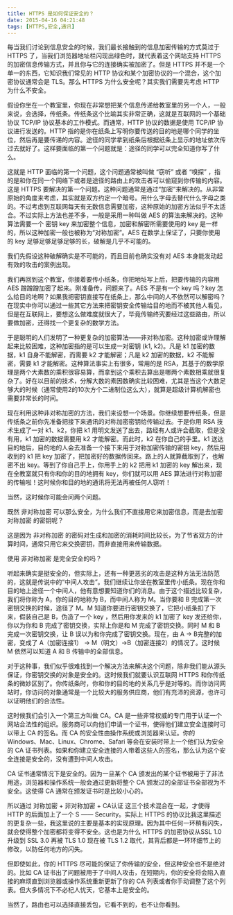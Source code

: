 ```yaml
---
title: HTTPS 是如何保证安全的？
date: 2015-04-16 04:21:48
tags: [HTTPS,安全,通讯]
---
```


每当我们讨论到信息安全的时候，我们最长接触到的信息加密传输的方式莫过于 HTTPS 了，当我们浏览器地址栏闪现出绿色时，就代表着这个网站支持 HTTPS 的加密信息传输方式，并且你与它的连接确实被加密了。但是 HTTPS 并不是一个单一的东西，它知识我们常见的 HTTP 协议和某个加密协议的一个混合，这个加密协议通常会是 TLS。那么 HTTPS 为什么安全呢？其实我们需要先考虑 HTTP 为什么不安全。

<!--more-->

假设你坐在一个教室里，你现在非常想把某个信息传递给教室里的另一个人，一般来说，会选择，传纸条。传纸条这个比喻其实非常正确，这就是互联网的一个基础协议 TCP/IP 协议基本的工作模式。而通常，HTTP 协议的数据是使用 TCP/IP 协议进行发送的。HTTP 指的是你在纸条上写明你要传送的目的地是哪个同学的坐位，然后再是要传递的内容。途径的同学拿到纸条后根据纸条上显示的地址依次传过去就好了。这样要面临的第一个问题就是：途径的同学可以完全知道你写了什么。

这就是 HTTP 面临的第一个问题，这个问题通常被叫做 “窃听” 或者 “嗅探” ，指的是和你在同一个网络下或者是途径的路由上的攻击者可以偷窥到你传输的内容。这是 HTTPS 要解决的第一个问题。这种问题通常是通过“加密”来解决的。从非常原始的角度来考虑，其实就是双方约定一个暗号。用什么字母去替代什么字母之类的。不过考虑到互联网每天有无数信息需要加密，这种原始的加密方法似乎不太适合。不过实际上方法也差不多，一般是采用一种叫做 AES 的算法来解决的。这种算法需要一个 密钥 key 来加密整个信息，加密和解密所需要使用的 key 是一样的，所以这种加密一般也被称为“对称加密”。AES 在数学上保证了，只要你使用的 key 足够足够足够足够的长，破解是几乎不可能的。

我们先假设这种破解确实是不可能的，而且目前也确实没有对 AES 本身能发动起有效的攻击的案例出现。

我们再回到这个教室，你接着要传小纸条，你把地址写上后，把要传输的内容用 AES 蹭蹭蹭加密了起来。刚准备传，问题来了。AES 不是有一个 key 吗？key 怎么给目的地啊？如果我把密钥直接写在纸条上，那么中间的人不依然可以解密吗？在现实中你可以通过一些其它方法来把密钥安全传输给目的地而不被其他人看见，但是在互联网上，要想这么做难度就很大了，毕竟传输终究要经过这些路由，所以要做加密，还得找一个更复杂的数学方法。

于是聪明的人们发明了一种更复杂的加密算法——非对称加密。这种加密或许理解起来比较困难，这种加密指的是可以生成一对密钥 (k1, k2)。凡是 k1 加密的数据，k1 自身不能解密，而需要 k2 才能解密；凡是 k2 加密的数据，k2 不能解密，需要 k1 才能解密。这种算法事实上有很多，常用的是 RSA，其基于的数学原理是两个大素数的乘积很容易算，而拿到这个乘积去算出是哪两个素数相乘就很复杂了。好在以目前的技术，分解大数的素因数确实比较困难，尤其是当这个大数足够大的时候（通常使用2的10次方个二进制位这么大），就算是超级计算机解密也需要非常长的时间。

现在利用这种非对称加密的方法，我们来设想一个场景。你继续想要传纸条，但是传纸条之前你先准备把接下来通讯的对称加密密钥给传输过去。于是你用 RSA 技术生成了一对 k1、k2，你把 k1 用明文发送了出去，路经有人或许会截取，但是没有用，k1 加密的数据需要用 k2 才能解密。而此时，k2 在你自己的手里。k1 送达目的地后，目的地的人会去准备一个接下来用于对称加密传输的密钥 key，然后用收到的 k1 把 key 加密了，把加密好的数据传回来。路上的人就算截取到了，也解密不出 key。等到了你自己手上，你用手上的 k2 把用 k1 加密的 key 解出来，现在全教室就只有你和你的目的地拥有 key，你们就可以用 AES 算法进行对称加密的传输啦！这时候你和目的地的通讯将无法再被任何人窃听！

当然，这时候你可能会问两个问题。

既然 非对称加密 可以那么安全，为什么我们不直接用它来加密信息，而是去加密 对称加密 的密钥呢？

这是因为 非对称加密 的密码对生成和加密的消耗时间比较长，为了节省双方的计算时间，通常只用它来交换密钥，而非直接用来传输数据。

使用 非对称加密 是完全安全的吗？

听起来确实是挺安全的，但实际上，还有一种更恶劣的攻击是这种方法无法防范的，这就是传说中的“中间人攻击”。我们继续让你坐在教室里传小纸条。现在你和目的地上途径一个中间人，他有意想要知道你们的消息。由于这个描述比较复杂，我们将你称为 A，你的目的地称为 B，而中间人称为 M。当你要和 B 完成第一次密钥交换的时候，途径了 M。M 知道你要进行密钥交换了，它把小纸条扣了下来，假装自己是 B，伪造了一个 key ，然后用你发来的 k1 加密了 key 发还给你，你以为你和 B 完成了密钥交换，实际上你是和 M 完成了密钥交换。同时 M 和 B 完成一次密钥交换，让 B 误以为和你完成了密钥交换。现在，由 A -> B完整的加密，变成了 A（加密连接1） -> M（明文）->B（加密连接2）的情况了。这时候 M 依然可以知道 A 和 B 传输中的全部信息。

对于这种事，我们似乎很难找到一个解决方法来解决这个问题，除非我们能从源头保证，你密钥交换的对象是安全的。这时候我们就要认识互联网 HTTPS 和你传纸条的微妙区别了。你传纸条时，你和你的目的地的关系几乎是对等的。而你访问网站时，你访问的对象通常是一个比较大的服务供应商，他们有充沛的资源，也许可以证明他们的合法性。

这时候我们会引入一个第三方叫做 CA。CA 是一些非常权威的专门用于认证一个网站合法性的组织。服务商可以向他们申请一个证书，使得他们建立安全连接时可以带上 CA 的签名。而 CA 的安全性由操作系统或浏览器来认证。你的 Windows、Mac、Linux、Chrome、Safari 等会在安装时带上一个他们认为安全的 CA 证书列表。如果和你建立安全连接的人带着这些人的签名，那么认为这个安全连接是安全的，没有遭到中间人攻击。

CA 证书通常情况下是安全的。因为一旦某个 CA 颁发出的某个证书被用于了非法用途，浏览器和操作系统一般会通过更新将整个 CA 颁发过的全部证书全部视为不安全。这使得 CA 通常在颁发证书时是比较小心的。

所以通过 对称加密 + 非对称加密 + CA认证 这三个技术混合在一起，才使得 HTTP 的后面加上了一个 S —— Security。实际上 HTTPS 的协议比我这里描述的更复杂一些，我这里说的主要是基本的实现原理。因为其中任何一环稍有闪失，就会使得整个加密都将变得不安全。这也是为什么 HTTPS 的加密协议从SSL 1.0 升级到 SSL 3.0 再被 TLS 1.0 现在被 TLS 1.2 取代，其背后都是一环环细节上的修改，以防任何地方的闪失。

但即使如此，你的 HTTPS 尽可能的保证了你传输的安全，但这种安全也不是绝对的。比如 CA 证书出了问题被用于了中间人攻击，在短期内，你的安全将会陷入直接的麻烦直到浏览器或操作系统重新更新了你的 CA 列表或者你手动调整了这个列表。但大多情况下不必杞人忧天，它基本上是安全的。

当然了，路由也可以选择直接丢包，它看不到的，也不让你看到。